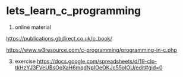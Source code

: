 # lets_learn_c_programming

1. online material

https://publications.gbdirect.co.uk/c_book/

https://www.w3resource.com/c-programming/programming-in-c.php


3. exercise
https://docs.google.com/spreadsheets/d/19-clp-tkHzYJ3FVeUBsOqXaH6mqdNpIOeOKJc55oIOU/edit#gid=0
